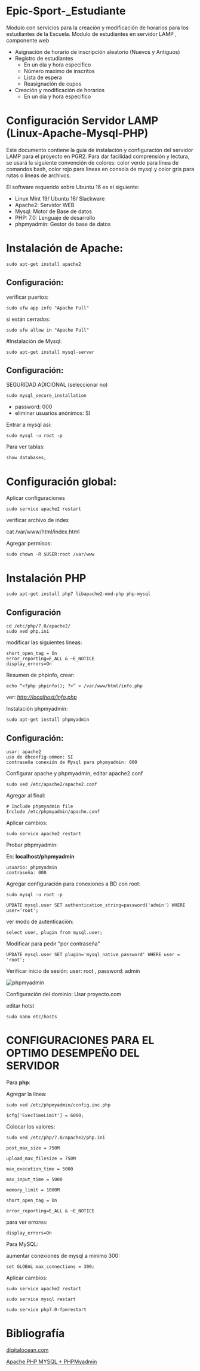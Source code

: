 # Epic-Sport-_Estudiante

Modulo con servicios para la creación y modificación de horarios para los estudiantes de la Escuela. Modulo de estudiantes en servidor LAMP , componente web 

- Asignación de horario de inscripción aleatorio (Nuevos y Antiguos)
- Registro de estudiantes
    - En un día y hora especifico    
    - Número maximo de inscritos
    - Lista de espera 
    - Reasignación de cupos
- Creación y modificación de horarios
    - En un día y hora especifico
    


# Configuración Servidor LAMP (Linux-Apache-Mysql-PHP)

Este documento contiene la guía de instalación y configuración del servidor LAMP para el proyecto en PGR2. Para dar facilidad comprensión y lectura, se usará la siguiente convención de colores: color verde para linea de comandos bash, color rojo para lineas en consola de mysql y color gris para rutas o lineas de archivos.

El software requerido sobre Ubuntu 16 es el siguiente:

- Linux Mint 19/ Ubuntu 16/ Slackware
- Apache2: Servidor WEB
- Mysql: Motor de Base de datos
- PHP: 7.0: Lenguaje de desarrollo
- phpmyadmin: Gestor de base de datos

# Instalación de Apache:

`sudo apt-get install apache2`

## Configuración:

verificar puertos:

`sudo ufw app info "Apache Full"`

si están cerrados:

`sudo ufw allow in "Apache Full"`

#Instalación de Mysql:

`sudo apt-get install mysql-server`

## Configuración:

SEGURIDAD ADICIONAL (seleccionar no)

`sudo mysql_secure_installation`

- password: 000
- eliminar usuarios anónimos: SI

Entrar a mysql así:

`sudo mysql -u root -p`

Para ver tablas:

`show databases;`

# Configuración global:

Aplicar configuraciones

`sudo service apache2 restart`

verificar archivo de index

cat /var/www/html/index.html

Agregar permisos:

`sudo chown -R $USER:root /var/www`

# Instalación PHP

`sudo apt-get install php7 libapache2-mod-php php-mysql`

## Configuración

`cd /etc/php/7.0/apache2/`  
`sudo xed php.ini`

modificar las siguientes lineas:

`short_open_tag = On`  
`error_reporting=E_ALL & ~E_NOTICE`  
`display_errors=On`

Resumen de phpinfo, crear: 

`echo “<?php phpinfo(); ?>” > /var/www/html/info.php`

ver: [_http://localhost/info.php_](http://localhost/info.php)

Instalación phpmyadmin:

`sudo apt-get install phpmyadmin`

## Configuración:

`usar: apache2`  
`uso de dbconfig-ommon: SI`  
`contraseña conexión de Mysql para phpmyadmin: 000`  

Configurar apache y phpmyadmin, editar apache2.conf

`sudo xed /etc/apache2/apache2.conf`

Agregar al final:

`# Include phpmyadmin file`  
`Include /etc/phpmyadmin/apache.conf`

Aplicar cambios:

`sudo service apache2 restart`

Probar phpmyadmin:

En: __localhost/phpmyadmin__

`usuario: phpmyadmin`  
`contraseña: 000`

Agregar configuración para conexiones a BD con root:

`sudo mysql -u root -p`

`UPDATE mysql.user SET authentication_string=password('admin') WHERE user='root';`

ver modo de autenticación:

`select user, plugin from mysql.user;`

Modificar para pedir "por contraseña"

`UPDATE mysql.user SET plugin='mysql_native_password' WHERE user = 'root';`

Verificar inicio de sesión: user: root , password: admin

![phpmyadmin][img1]

Configuración del dominio: Usar proyecto.com

editar hotst

`sudo nano etc/hosts`

# CONFIGURACIONES PARA EL OPTIMO DESEMPEÑO DEL SERVIDOR

Para **php**:

Agregar la linea:

`sudo xed /etc/phpmyadmin/config.inc.php`

`$cfg['ExecTimeLimit'] = 6000;`

Colocar los valores:

`sudo xed /etc/php/7.0/apache2/php.ini`

`post_max_size = 750M`

`upload_max_filesize = 750M`

`max_execution_time = 5000`

`max_input_time = 5000`

`memory_limit = 1000M`

`short_open_tag = On`

`error_reporting=E_ALL & ~E_NOTICE`
 
 para ver errores:

`display_errors=On`
 
 Para MySQL:
 
aumentar conexiones de mysql a minimo 300:

`set GLOBAL max_connections = 300;`

Aplicar cambios:

`sudo service apache2 restart`

`sudo service mysql restart`

`sudo service php7.0-fpmrestart`

# Bibliografía

[digitalocean.com](https://www.digitalocean.com/community/tutorials/how-to-install-linux-apache-mysql-php-lamp-stack-on-ubuntu-16-04)

[Apache PHP MYSQL + PHPMyadmin](https://www.youtube.com/watch?v=YggXN_xJKbs)

[img1]: media/php.jpg "Ventana Login phpmyadmin"